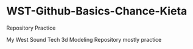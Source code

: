 # WST-Github-Basics-Chance-Kieta
Repository Practice

My West Sound Tech 3d Modeling Repository
mostly practice
